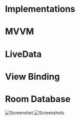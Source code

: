 
# Implementations

# MVVM
# LiveData
# View Binding
# Room Database

![Screenshot](https://user-images.githubusercontent.com/93154761/183245939-d9b6bde1-cf5a-421a-92d2-46f66d962957.png)
![Screenshots](https://user-images.githubusercontent.com/93154761/183246890-62f2015e-a503-4426-8b95-475b9574af2f.png)
